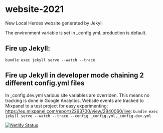 # website-2021
New Local Heroes website generated by Jekyll

The environment variable is set in _config.yml. production is default.

## Fire up Jekyll:
`bundle exec jekyll serve --watch --trace`

## Fire up Jekyll in developer mode chaining 2 different config.yml files
In _config.dev.yml various site variables are overriden.
This means no tracking is done in Google Analytics.
Website events are tracked to Mixpanel to a test project for easy experimenting: https://eu.mixpanel.com/report/2293700/view/2840060/live:
`bundle exec jekyll serve --watch --trace --config _config.yml,_config.dev.yml`

[![Netlify Status](https://api.netlify.com/api/v1/badges/04fbc344-670b-4e27-86ac-80701a87a703/deploy-status)](https://app.netlify.com/sites/flamboyant-hamilton-7d94c5/deploys)

